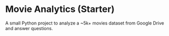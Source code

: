 # Movie Analytics (Starter)

A small Python project to analyze a ~5k+ movies dataset from Google Drive and answer questions.
